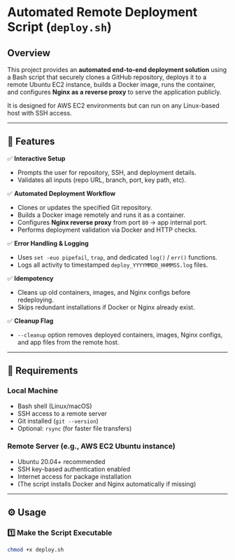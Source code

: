 # Automated Remote Deployment Script (`deploy.sh`)

## Overview

This project provides an **automated end-to-end deployment solution** using a Bash script that securely clones a GitHub repository, deploys it to a remote Ubuntu EC2 instance, builds a Docker image, runs the container, and configures **Nginx as a reverse proxy** to serve the application publicly.

It is designed for AWS EC2 environments but can run on any Linux-based host with SSH access.

---

## 🚀 Features

✅ **Interactive Setup**
- Prompts the user for repository, SSH, and deployment details.
- Validates all inputs (repo URL, branch, port, key path, etc).

✅ **Automated Deployment Workflow**
- Clones or updates the specified Git repository.
- Builds a Docker image remotely and runs it as a container.
- Configures **Nginx reverse proxy** from port `80` → app internal port.
- Performs deployment validation via Docker and HTTP checks.

✅ **Error Handling & Logging**
- Uses `set -euo pipefail`, `trap`, and dedicated `log()` / `err()` functions.
- Logs all activity to timestamped `deploy_YYYYMMDD_HHMMSS.log` files.

✅ **Idempotency**
- Cleans up old containers, images, and Nginx configs before redeploying.
- Skips redundant installations if Docker or Nginx already exist.

✅ **Cleanup Flag**
- `--cleanup` option removes deployed containers, images, Nginx configs, and app files from the remote host.

---

## 🧠 Requirements

### Local Machine
- Bash shell (Linux/macOS)
- SSH access to a remote server
- Git installed (`git --version`)
- Optional: `rsync` (for faster file transfers)

### Remote Server (e.g., AWS EC2 Ubuntu instance)
- Ubuntu 20.04+ recommended
- SSH key-based authentication enabled
- Internet access for package installation
- (The script installs Docker and Nginx automatically if missing)

---

## ⚙️ Usage

### 1️⃣ Make the Script Executable
```bash
chmod +x deploy.sh

